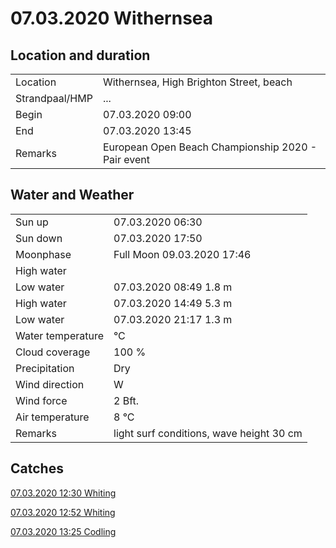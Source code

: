 # 07.03.2020 Withernsea

## Location and duration

| | |
|---|---|
| Location | Withernsea, High Brighton Street, beach |
| Strandpaal/HMP | ... |
| Begin | 07.03.2020  09:00 |
| End | 07.03.2020  13:45 |
| Remarks | European Open Beach Championship 2020 - Pair event |

## Water and Weather

| | |
|---|---|
| Sun up | 07.03.2020  06:30 |
| Sun down | 07.03.2020  17:50 |
| Moonphase | Full Moon 09.03.2020  17:46 |
| High water | |
| Low water | 07.03.2020  08:49 1.8 m|
| High water | 07.03.2020  14:49 5.3 m|
| Low water | 07.03.2020  21:17 1.3 m|
| Water temperature | °C |
| Cloud coverage | 100 % |
| Precipitation | Dry |
| Wind direction | W |
| Wind force | 2 Bft. |
| Air temperature | 8 °C |
| Remarks | light surf conditions, wave height 30 cm |

## Catches

[07.03.2020 12:30 Whiting](catches/20200307_1230.md)

[07.03.2020 12:52 Whiting](catches/20200307_1252.md)

[07.03.2020 13:25 Codling](catches/20200307_1325.md)
